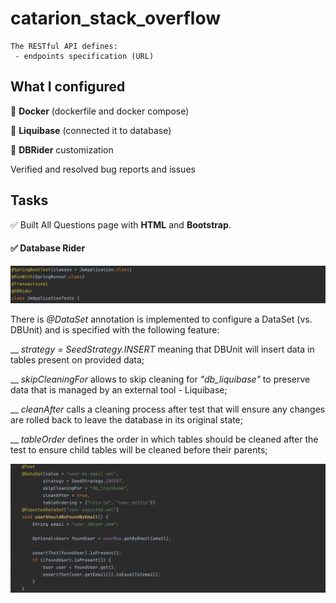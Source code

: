 # catarion_stack_overflow

    The RESTful API defines:
     - endpoints specification (URL)
    

## What I configured

  
🧩 **Docker** (dockerfile and docker compose)

🧩 **Liquibase** (connected it to database)

🧩 **DBRider** customization

Verified and resolved bug reports and issues


## Tasks 

✅ Built All Questions page with **HTML** and **Bootstrap**.

#### ✅ Database Rider
![alt-текст](https://github.com/e-terven/catarion_stack_overflow/blob/5b7387ae1d6f4bb2b2e1336fc85c75abb873e689/dbrider_annotations.png "Annotations")

There is _@DataSet_ annotation is implemented to configure a DataSet (vs. DBUnit) and is specified with the following feature:  

__ _strategy = SeedStrategy.INSERT_ meaning that DBUnit will insert data in tables present on provided data;  

__ _skipCleaningFor_ allows to skip cleaning for _"db_liquibase"_ to preserve data that is managed by an external tool - Liquibase;  

__ _cleanAfter_ calls a cleaning process after test that will ensure any changes are rolled back to leave the database in its original state;  

__ _tableOrder_ defines the order in which tables should be cleaned after the test to ensure child tables will be cleaned before their parents;  

![alt-текст](https://github.com/e-terven/catarion_stack_overflow/blob/2e4e92dadea035ec9bcbd1570de0fa6a84a80af6/dbrider_findByEmail.png "findByEmail_testMethod")
